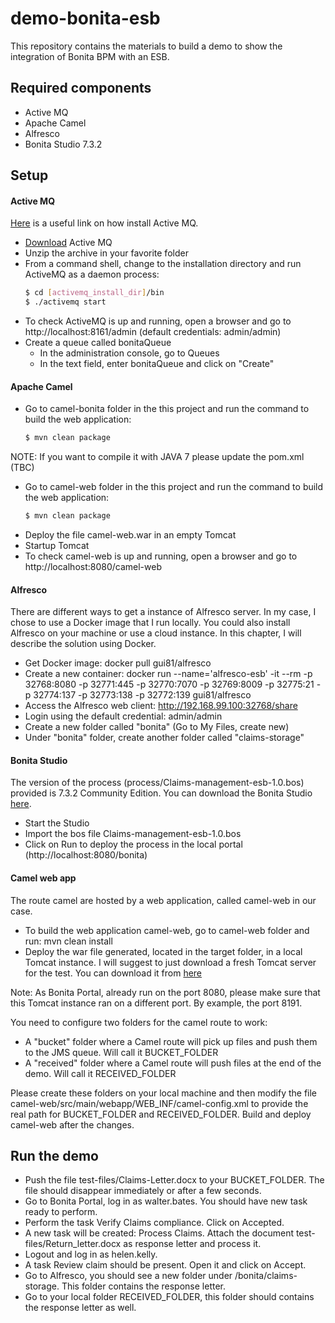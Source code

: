 # demo-bonita-esb

This repository contains the materials to build a demo to show the integration of Bonita BPM with an ESB.

## Required components

  - Active MQ
  - Apache Camel
  - Alfresco
  - Bonita Studio 7.3.2

## Setup

#### Active MQ

[Here](http://activemq.apache.org/getting-started.html) is a useful link on how install Active MQ.

  - [Download](http://www.apache.org/dyn/closer.cgi?filename=/activemq/5.13.3/apache-activemq-5.13.3-bin.tar.gz&action=download) Active MQ
  - Unzip the archive in your favorite folder
  - From a command shell, change to the installation directory and run ActiveMQ as a daemon process:
    ```sh
    $ cd [activemq_install_dir]/bin
    $ ./activemq start
    ```
  - To check ActiveMQ is up and running, open a browser and go to http://localhost:8161/admin (default credentials: admin/admin)
  - Create a queue called bonitaQueue
    - In the administration console, go to Queues
    - In the text field, enter bonitaQueue and click on "Create"

#### Apache Camel
 - Go to camel-bonita folder in the this project and run the command to build the web application:
     ```sh
    $ mvn clean package
    ```
NOTE: If you want to compile it with JAVA 7 please update the pom.xml (TBC)

 - Go to camel-web folder in the this project and run the command to build the web application:
     ```sh
    $ mvn clean package
    ```
 - Deploy the file camel-web.war in an empty Tomcat
 - Startup Tomcat
 - To check camel-web is up and running, open a browser and go to http://localhost:8080/camel-web

#### Alfresco

There are different ways to get a instance of Alfresco server. In my case, I chose to use a Docker image that I run locally. You could also install Alfresco on your machine or use a cloud instance. In this chapter, I will describe the solution using Docker. 

  - Get Docker image: docker pull gui81/alfresco
  - Create a new container: docker run --name='alfresco-esb' -it --rm -p 32768:8080 -p 32771:445 -p 32770:7070 -p 32769:8009 -p 32775:21 -p 32774:137 -p 32773:138 -p 32772:139 gui81/alfresco
  - Access the Alfresco web client: http://192.168.99.100:32768/share
  - Login using the default credential: admin/admin
  - Create a new folder called "bonita" (Go to My Files, create new) 
  - Under "bonita" folder, create another folder called "claims-storage"
  
#### Bonita Studio

The version of the process (process/Claims-management-esb-1.0.bos) provided is 7.3.2 Community Edition. You can download the Bonita Studio [here](http://www.bonitasoft.com/downloads-v2).

  - Start the Studio
  - Import the bos file Claims-management-esb-1.0.bos
  - Click on Run to deploy the process in the local portal (http://localhost:8080/bonita)
  
#### Camel web app

The route camel are hosted by a web application, called camel-web in our case. 

  - To build the web application camel-web, go to camel-web folder and run: mvn clean install
  - Deploy the war file generated, located in the target folder, in a local Tomcat instance. I will suggest to just download a fresh Tomcat server for the test. You can download it from [here](https://tomcat.apache.org/download-80.cgi)
  
Note: As Bonita Portal, already run on the port 8080, please make sure that this Tomcat instance ran on a different port. By example, the port 8191. 

You need to configure two folders for the camel route to work:
  - A "bucket" folder where a Camel route will pick up files and push them to the JMS queue. Will call it BUCKET_FOLDER
  - A "received" folder where a Camel route will push files at the end of the demo. Will call it RECEIVED_FOLDER

Please create these folders on your local machine and then modify the file camel-web/src/main/webapp/WEB_INF/camel-config.xml to provide the real path for BUCKET_FOLDER and RECEIVED_FOLDER. Build and deploy camel-web after the changes. 
  
## Run the demo

  - Push the file test-files/Claims-Letter.docx to your BUCKET_FOLDER. The file should disappear immediately or after a few seconds. 
  - Go to Bonita Portal, log in as walter.bates. You should have new task ready to perform. 
  - Perform the task Verify Claims compliance. Click on Accepted.
  - A new task will be created: Process Claims. Attach the document test-files/Return_letter.docx as response letter and process it. 
  - Logout and log in as helen.kelly. 
  - A task Review claim should be present. Open it and click on Accept.  
  - Go to Alfresco, you should see a new folder under /bonita/claims-storage. This folder contains the response letter.
  - Go to your local folder RECEIVED_FOLDER, this folder should contains the response letter as well.
   
